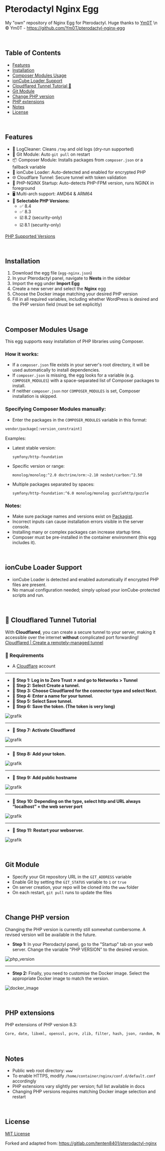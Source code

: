 
# Pterodactyl Nginx Egg

My "own" repository of Nginx Egg for Pterodactyl. Huge thanks to [Ym0T](https://github.com/Ym0T) \n
© Ym0T - https://github.com/Ym0T/pterodactyl-nginx-egg

<br>

## Table of Contents
- [Features](#features)
- [Installation](#installation)
- [Composer Modules Usage](#composer-modules-usage)
- [ionCube Loader Support](#ioncube-loader-support)
- [Cloudflared Tunnel Tutorial 🚀](#-cloudflared-tunnel-tutorial)
- [Git Module](#git-module)
- [Change PHP version](#change-php-version)
- [PHP extensions](#php-extensions)
- [Notes](#notes)
- [License](#license)

<br>

## Features

- 🧹 LogCleaner: Cleans `/tmp` and old logs (dry-run supported)  
- 🌱 Git Module: Auto `git pull` on restart  
- 📦 Composer Module: Installs packages from `composer.json` or a fallback variable  
- 🔐 ionCube Loader: Auto-detected and enabled for encrypted PHP  
- 🌐 Cloudflare Tunnel: Secure tunnel with token validation  
- 🚀 PHP-NGINX Startup: Auto-detects PHP-FPM version, runs NGINX in foreground  
- 🖥️ Multi-arch support: AMD64 & ARM64  
- 🎯 **Selectable PHP Versions:**  
  - ✅ 8.4  
  - ✅ 8.3  
  - ☑️ 8.2 (security-only)  
  - ☑️ 8.1 (security-only)  

[PHP Supported Versions](https://www.php.net/supported-versions.php)

<br>

## Installation

1. Download the egg file (`egg-nginx.json`)  
2. In your Pterodactyl panel, navigate to **Nests** in the sidebar  
3. Import the egg under **Import Egg**  
4. Create a new server and select the **Nginx** egg  
5. Choose the Docker image matching your desired PHP version  
6. Fill in all required variables, including whether WordPress is desired and the PHP version field (must be set explicitly)  

<br>

## Composer Modules Usage

This egg supports easy installation of PHP libraries using Composer.

### How it works:

- If a `composer.json` file exists in your server's root directory, it will be used automatically to install dependencies.  
- If `composer.json` is missing, the egg looks for a variable (e.g. `COMPOSER_MODULES`) with a space-separated list of Composer packages to install.  
- If neither `composer.json` nor `COMPOSER_MODULES` is set, Composer installation is skipped.

### Specifying Composer Modules manually:

- Enter the packages in the `COMPOSER_MODULES` variable in this format:

```bash
vendor/package[:version_constraint]
```

Examples:  
- Latest stable version:  
  ``` 
  symfony/http-foundation 
  ```  
- Specific version or range:  
  ``` 
  monolog/monolog:^2.0 doctrine/orm:~2.10 nesbot/carbon:^2.50 
  ```  
- Multiple packages separated by spaces:  
  ``` 
  symfony/http-foundation:^6.0 monolog/monolog guzzlehttp/guzzle 
  ```

### Notes:

- Make sure package names and versions exist on [Packagist](https://packagist.org/).  
- Incorrect inputs can cause installation errors visible in the server console.  
- Installing many or complex packages can increase startup time.  
- Composer must be pre-installed in the container environment (this egg includes it).  

<br>

## ionCube Loader Support

- ionCube Loader is detected and enabled automatically if encrypted PHP files are present.  
- No manual configuration needed; simply upload your ionCube-protected scripts and run.  

<br>

## 🚀 Cloudflared Tunnel Tutorial  

With **Cloudflared**, you can create a secure tunnel to your server, making it accessible over the internet **without** complicated port forwarding!  
[Cloudflared | Create a remotely-managed tunnel](https://developers.cloudflare.com/cloudflare-one/connections/connect-networks/get-started/create-remote-tunnel/)

### 📌 Requirements  
- A [Cloudflare](https://dash.cloudflare.com/) account  

---

- 🔹 **Step 1: Log in to Zero Trust ↗ and go to Networks > Tunnel**  
- 🔹 **Step 2: Select Create a tunnel.**  
- 🔹 **Step 3: Choose Cloudflared for the connector type and select Next.**  
- 🔹 **Step 4: Enter a name for your tunnel.**  
- 🔹 **Step 5: Select Save tunnel.**  
- 🔹 **Step 6: Save the token. (The token is very long)**
  
![grafik](https://github.com/user-attachments/assets/0c0430a5-5cb6-45e4-8b26-1805cddde3cc)

---

- 🔹 **Step 7: Activate Cloudflared**
    
![grafik](https://github.com/user-attachments/assets/726c5dad-7cb6-4537-a215-6aaec59d827a)

---

- 🔹 **Step 8: Add your token.**
  
![grafik](https://github.com/user-attachments/assets/46b09f6a-30b0-48aa-9980-53697b1fbcf6)

---

- 🔹 **Step 9: Add public hostname**
  
![grafik](https://github.com/user-attachments/assets/2107c323-1ed1-406b-8fcf-12ceac963aea)

---

- 🔹 **Step 10: Depending on the type, select http and URL always “localhost” + the web server port**

![grafik](https://github.com/user-attachments/assets/7b1a4e91-50f3-4fcb-a0da-7eed611ae391)

---

- 🔹 **Step 11: Restart your webserver.**
  
![grafik](https://github.com/user-attachments/assets/3d4b63fd-db66-4a7d-85ea-0bec4a7ef948)

<br>

## Git Module

- Specify your Git repository URL in the `GIT_ADDRESS` variable  
- Enable Git by setting the `GIT_STATUS` variable to `1` or `true`  
- On server creation, your repo will be cloned into the `www` folder  
- On each restart, `git pull` runs to update the files  

<br>

## Change PHP version

Changing the PHP version is currently still somewhat cumbersome. A revised version will be available in the future.

- **Step 1:** In your Pterodactyl panel, go to the "Startup" tab on your web server. Change the variable "PHP VERSION" to the desired version.

![php_version](https://github.com/user-attachments/assets/b07d66d2-ab20-4604-8358-50842d172dda)

---

- **Step 2:** Finally, you need to customise the Docker image. Select the appropriate Docker image to match the version.

![docker_image](https://github.com/user-attachments/assets/050b6db9-9cc8-42f7-a300-11450e60cb7d)

<br>

## PHP extensions

PHP extensions of PHP version 8.3:

```bash
Core, date, libxml, openssl, pcre, zlib, filter, hash, json, random, Reflection, SPL, session, standard, sodium, cgi-fcgi, mysqlnd, PDO, psr, xml, bcmath, calendar, ctype, curl, dom, mbstring, FFI, fileinfo, ftp, gd, gettext, gmp, iconv, igbinary, imagick, imap, intl, ldap, exif, memcache, mongodb, msgpack, mysqli, odbc, pcov, pdo_mysql, PDO_ODBC, pdo_pgsql, pdo_sqlite, pgsql, Phar, posix, ps, pspell, readline, shmop, SimpleXML, soap, sockets, sqlite3, sysvmsg, sysvsem, sysvshm, tokenizer, xmlreader, xmlwriter, xsl, zip, mailparse, memcached, inotify, maxminddb, protobuf, Zend OPcache
```

<br>

## Notes

- Public web root directory: `www`  
- To enable HTTPS, modify `/home/container/nginx/conf.d/default.conf` accordingly  
- PHP extensions vary slightly per version; full list available in docs  
- Changing PHP versions requires matching Docker image selection and restart  

<br>

## License

[MIT License](https://choosealicense.com/licenses/mit/)

Forked and adapted from: https://gitlab.com/tenten8401/pterodactyl-nginx
